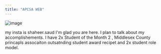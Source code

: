 ```yaml
---
title: "APCSA WEB"
---
```

![image](https://user-images.githubusercontent.com/88113145/172909754-8e433050-6d1d-4eab-b260-fec0c6c55bc5.png)







my insta is shaheer.saud
I'm glad you are here. I plan to talk about my accomplishements. I have 2x Student of the Month 2 , Middlesex County princapls assocaiton outsatnding student award recipet and 2x student role model. 

